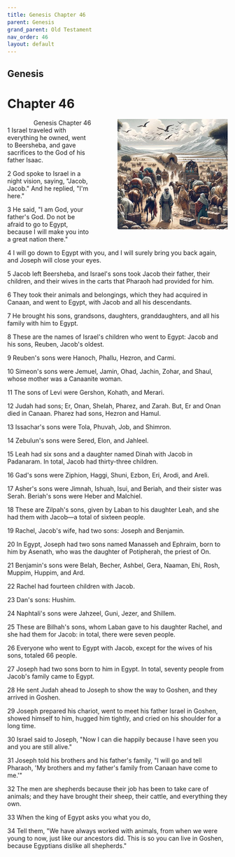 ```yaml
---
title: Genesis Chapter 46
parent: Genesis
grand_parent: Old Testament
nav_order: 46
layout: default
---
```


## Genesis

# Chapter 46

<div style="clear: both; text-align: right;">
    <img src="/assets/Image/Genesis/500/46.jpg" alt="Genesis Chapter 46" class="chapter-image" style="max-width: 50%; height: auto; float: right; margin: 0 0 10px 10px; padding-left: 10%;">
    <figcaption style="font-size: 14px;">Genesis Chapter 46</figcaption>
</div>
1 Israel traveled with everything he owned, went to Beersheba, and gave sacrifices to the God of his father Isaac.

2 God spoke to Israel in a night vision, saying, "Jacob, Jacob." And he replied, "I'm here."

3 He said, "I am God, your father's God. Do not be afraid to go to Egypt, because I will make you into a great nation there."

4 I will go down to Egypt with you, and I will surely bring you back again, and Joseph will close your eyes.

5 Jacob left Beersheba, and Israel's sons took Jacob their father, their children, and their wives in the carts that Pharaoh had provided for him.

6 They took their animals and belongings, which they had acquired in Canaan, and went to Egypt, with Jacob and all his descendants.

7 He brought his sons, grandsons, daughters, granddaughters, and all his family with him to Egypt.

8 These are the names of Israel's children who went to Egypt: Jacob and his sons, Reuben, Jacob's oldest.

9 Reuben's sons were Hanoch, Phallu, Hezron, and Carmi.

10 Simeon's sons were Jemuel, Jamin, Ohad, Jachin, Zohar, and Shaul, whose mother was a Canaanite woman.

11 The sons of Levi were Gershon, Kohath, and Merari.

12 Judah had sons; Er, Onan, Shelah, Pharez, and Zarah. But, Er and Onan died in Canaan. Pharez had sons, Hezron and Hamul.

13 Issachar's sons were Tola, Phuvah, Job, and Shimron.

14 Zebulun's sons were Sered, Elon, and Jahleel.

15 Leah had six sons and a daughter named Dinah with Jacob in Padanaram. In total, Jacob had thirty-three children.

16 Gad's sons were Ziphion, Haggi, Shuni, Ezbon, Eri, Arodi, and Areli.

17 Asher's sons were Jimnah, Ishuah, Isui, and Beriah, and their sister was Serah. Beriah's sons were Heber and Malchiel.

18 These are Zilpah's sons, given by Laban to his daughter Leah, and she had them with Jacob—a total of sixteen people.

19 Rachel, Jacob's wife, had two sons: Joseph and Benjamin.

20 In Egypt, Joseph had two sons named Manasseh and Ephraim, born to him by Asenath, who was the daughter of Potipherah, the priest of On.

21 Benjamin's sons were Belah, Becher, Ashbel, Gera, Naaman, Ehi, Rosh, Muppim, Huppim, and Ard.

22 Rachel had fourteen children with Jacob.

23 Dan's sons: Hushim.

24 Naphtali's sons were Jahzeel, Guni, Jezer, and Shillem.

25 These are Bilhah's sons, whom Laban gave to his daughter Rachel, and she had them for Jacob: in total, there were seven people.

26 Everyone who went to Egypt with Jacob, except for the wives of his sons, totaled 66 people.

27 Joseph had two sons born to him in Egypt. In total, seventy people from Jacob's family came to Egypt.

28 He sent Judah ahead to Joseph to show the way to Goshen, and they arrived in Goshen.

29 Joseph prepared his chariot, went to meet his father Israel in Goshen, showed himself to him, hugged him tightly, and cried on his shoulder for a long time.

30 Israel said to Joseph, "Now I can die happily because I have seen you and you are still alive."

31 Joseph told his brothers and his father's family, "I will go and tell Pharaoh, 'My brothers and my father's family from Canaan have come to me.'"

32 The men are shepherds because their job has been to take care of animals; and they have brought their sheep, their cattle, and everything they own.

33 When the king of Egypt asks you what you do,

34 Tell them, "We have always worked with animals, from when we were young to now, just like our ancestors did. This is so you can live in Goshen, because Egyptians dislike all shepherds."


